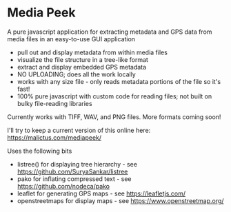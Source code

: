 # Media Peek
A pure javascript application for extracting metadata and GPS data from media files in an easy-to-use GUI application

* pull out and display metadata from within media files
* visualize the file structure in a tree-like format
* extract and display embedded GPS metadata
* NO UPLOADING; does all the work locally
* works with any size file - only reads metadata portions of the file so it's fast!
* 100% pure javascript with custom code for reading files; not built on bulky file-reading libraries

Currently works with TIFF, WAV, and PNG files. More formats coming soon!

I'll try to keep a current version of this online here: https://malictus.com/mediapeek/

Uses the following bits

* listree() for displaying tree hierarchy - see https://github.com/SuryaSankar/listree
* pako for inflating compressed text - see https://github.com/nodeca/pako
* leaflet for generating GPS maps - see https://leafletjs.com/
* openstreetmaps for display maps - see https://www.openstreetmap.org/
